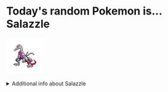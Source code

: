 # Today's random Pokemon is... Salazzle

![Salazzle shiny sprite](https://raw.githubusercontent.com/PokeAPI/sprites/master/sprites/pokemon/shiny/758.png)

<details>
<summary>Additional info about Salazzle</summary>

| srpite type | image |
|------|------|
| back_default | ![Salazzle back_default sprite](https://raw.githubusercontent.com/PokeAPI/sprites/master/sprites/pokemon/back/758.png) |
| front_default | ![Salazzle front_default sprite](https://raw.githubusercontent.com/PokeAPI/sprites/master/sprites/pokemon/758.png) | </details>